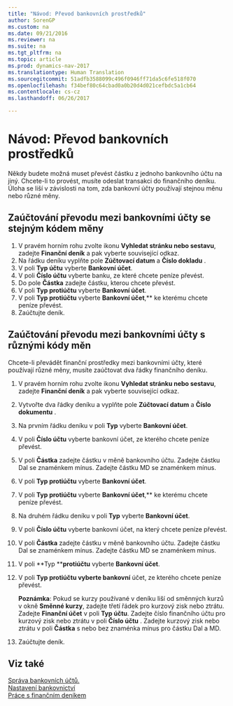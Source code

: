 ```yaml
---
title: "Návod: Převod bankovních prostředků"
author: SorenGP
ms.custom: na
ms.date: 09/21/2016
ms.reviewer: na
ms.suite: na
ms.tgt_pltfrm: na
ms.topic: article
ms.prod: dynamics-nav-2017
ms.translationtype: Human Translation
ms.sourcegitcommit: 51adfb3588099c496f0946ff71da5c6fe518f070
ms.openlocfilehash: f34bef80c64cbad0a0b20d4d021cefbdc5a1cb64
ms.contentlocale: cs-cz
ms.lasthandoff: 06/26/2017

---
```


# <a name="how-to-transfer-bank-funds"></a>Návod: Převod bankovních prostředků
Někdy budete možná muset převést částku z jednoho bankovního účtu na jiný. Chcete-li to provést, musíte odeslat transakci do finančního deníku. Úloha se liší v závislosti na tom, zda bankovní účty používají stejnou měnu nebo různé měny.

## <a name="to-post-a-transfer-between-bank-accounts-with-the-same-currency-code"></a>Zaúčtování převodu mezi bankovními účty se stejným kódem měny
1. V pravém horním rohu zvolte ikonu **Vyhledat stránku nebo sestavu**, zadejte **Finanční deník** a pak vyberte související odkaz.
2. Na řádku deníku vyplňte pole **Zúčtovací datum** a **Číslo dokladu** .
3. V poli **Typ účtu** vyberte **Bankovní účet**.
4. V poli **Číslo účtu** vyberte banku, ze které chcete peníze převést.
5. Do pole **Částka** zadejte částku, kterou chcete převést.
6. V poli **Typ protiúčtu** vyberte **Bankovní účet**.
7. V poli **Typ protiúčtu** vyberte **Bankovní účet**,** ke kterému chcete peníze převést.
8. Zaúčtujte deník.

## <a name="to-post-a-transfer-between-bank-accounts-with-different-currency-codes"></a>Zaúčtování převodu mezi bankovními účty s různými kódy měn
Chcete-li převádět finanční prostředky mezi bankovními účty, které používají různé měny, musíte zaúčtovat dva řádky finančního deníku.

1. V pravém horním rohu zvolte ikonu **Vyhledat stránku nebo sestavu**, zadejte **Finanční deník** a pak vyberte související odkaz.
2. Vytvořte dva řádky deníku a vyplňte pole **Zúčtovací datum** a **Číslo dokumentu** .
3. Na prvním řádku deníku v poli **Typ** vyberte **Bankovní účet**.
4. V poli **Číslo účtu** vyberte bankovní účet, ze kterého chcete peníze převést.
5. V poli **Částka** zadejte částku v měně bankovního účtu. Zadejte částku Dal se znaménkem mínus. Zadejte částku MD se znaménkem mínus.
6. V poli **Typ protiúčtu** vyberte **Bankovní účet**.
7. V poli **Typ protiúčtu** vyberte **Bankovní účet**,** ke kterému chcete peníze převést.
8. Na druhém řádku deníku v poli **Typ** vyberte **Bankovní účet**.
9. V poli **Číslo účtu** vyberte bankovní účet, na který chcete peníze převést.
10. V poli **Částka** zadejte částku v měně bankovního účtu. Zadejte částku Dal se znaménkem mínus. Zadejte částku MD se znaménkem mínus.
11. V poli **Typ ****protiúčtu** vyberte **Bankovní účet**.  
12. V poli **Typ protiúčtu vyberte bankovní** účet, ze kterého chcete peníze převést.

    **Poznámka**: Pokud se kurzy používané v deníku liší od směnných kurzů v okně **Směnné kurzy**, zadejte třetí řádek pro kurzový zisk nebo ztrátu. Zadejte **Finanční účet** v poli **Typ účtu**. Zadejte číslo finančního účtu pro kurzový zisk nebo ztrátu v poli **Číslo účtu** . Zadejte kurzový zisk nebo ztrátu v poli **Částka** s nebo bez znaménka mínus pro částku Dal a MD.
13. Zaúčtujte deník.

## <a name="see-also"></a>Viz také  
[Správa bankovních účtů.](bank-manage-bank-accounts.md)  
[Nastavení bankovnictví](bank-setup-banking.md)  
[Práce s finančním deníkem](ui-work-general-journals.md)

